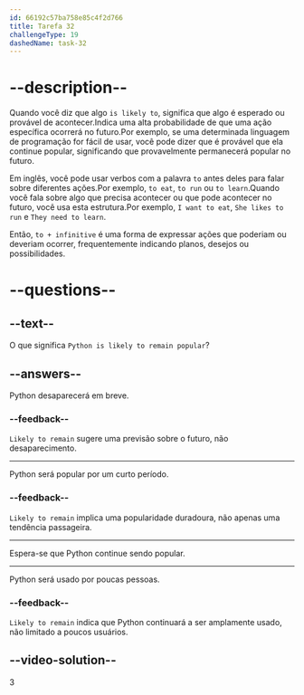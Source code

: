 ```yaml
---
id: 66192c57ba758e85c4f2d766
title: Tarefa 32
challengeType: 19
dashedName: task-32
---
```


# --description--

Quando você diz que algo `is likely to`, significa que algo é esperado ou provável de acontecer.Indica uma alta probabilidade de que uma ação específica ocorrerá no futuro.Por exemplo, se uma determinada linguagem de programação for fácil de usar, você pode dizer que é provável que ela continue popular, significando que provavelmente permanecerá popular no futuro.
 
Em inglês, você pode usar verbos com a palavra `to` antes deles para falar sobre diferentes ações.Por exemplo, `to eat`, `to run` ou `to learn`.Quando você fala sobre algo que precisa acontecer ou que pode acontecer no futuro, você usa esta estrutura.Por exemplo, `I want to eat`, `She likes to run` e `They need to learn`.
 
Então, `to + infinitive` é uma forma de expressar ações que poderiam ou deveriam ocorrer, frequentemente indicando planos, desejos ou possibilidades.

# --questions--

## --text--

O que significa `Python is likely to remain popular`?

## --answers--

Python desaparecerá em breve.

### --feedback--

`Likely to remain` sugere uma previsão sobre o futuro, não desaparecimento.

---

Python será popular por um curto período.

### --feedback--

`Likely to remain` implica uma popularidade duradoura, não apenas uma tendência passageira.

---

Espera-se que Python continue sendo popular.

---

Python será usado por poucas pessoas.

### --feedback--

`Likely to remain` indica que Python continuará a ser amplamente usado, não limitado a poucos usuários.

## --video-solution--

3
